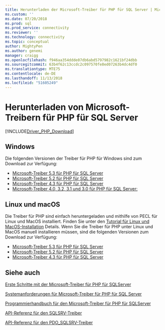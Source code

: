 ```yaml
---
title: Herunterladen der Microsoft-Treiber für PHP für SQL Server | Microsoft-Dokumentation
ms.custom: ''
ms.date: 07/20/2018
ms.prod: sql
ms.prod_service: connectivity
ms.reviewer: ''
ms.technology: connectivity
ms.topic: conceptual
author: MightyPen
ms.author: genemi
manager: craigg
ms.openlocfilehash: f946aa354ddde07db6abd5797982c1621bf24dbb
ms.sourcegitcommit: 63b4f62c13ccdc2c097570fe8ed07263b4dc4df0
ms.translationtype: MTE75
ms.contentlocale: de-DE
ms.lasthandoff: 11/13/2018
ms.locfileid: "51605249"
---
```

# <a name="download-the-microsoft-drivers-for-php-for-sql-server"></a>Herunterladen von Microsoft-Treibern für PHP für SQL Server

[!INCLUDE[Driver_PHP_Download](../../includes/driver_php_download.md)]

## <a name="windows"></a>Windows

Die folgenden Versionen der Treiber für PHP für Windows sind zum Download zur Verfügung:

- [Microsoft-Treiber 5.3 für PHP für SQL Server](https://www.microsoft.com/download/details.aspx?id=57163)
- [Microsoft-Treiber 5.2 für PHP für SQL Server](https://www.microsoft.com/download/details.aspx?id=56729)
- [Microsoft-Treiber 4.3 für PHP für SQL Server](https://www.microsoft.com/download/details.aspx?id=55642)
- [Microsoft-Treiber 4.0, 3.2, 3.1 und 3.0 für PHP für SQL Server:](https://www.microsoft.com/download/details.aspx?id=20098)

## <a name="linux-and-macos"></a>Linux und macOS

Die Treiber für PHP sind einfach heruntergeladen und mithilfe von PECL für Linux und MacOS installiert. Finden Sie unter den [Tutorial für Linux und MacOS-Installation](installation-tutorial-linux-mac.md) Details. Wenn Sie die Treiber für PHP unter Linux und MacOS manuell installieren müssen, sind die folgenden Versionen zum Download zur Verfügung:

- [Microsoft-Treiber 5.3 für PHP für SQL Server](https://github.com/Microsoft/msphpsql/releases/tag/v5.3.0)
- [Microsoft-Treiber 5.2 für PHP für SQL Server](https://github.com/Microsoft/msphpsql/releases/tag/v5.2.0)
- [Microsoft-Treiber 4.3 für PHP für SQL Server](https://github.com/Microsoft/msphpsql/releases/tag/v4.3.0)

## <a name="see-also"></a>Siehe auch

[Erste Schritte mit der Microsoft-Treiber für PHP für SQLServer](getting-started-with-the-php-sql-driver.md)

[Systemanforderungen für Microsoft-Treiber für PHP für SQL Server](system-requirements-for-the-php-sql-driver.md)

[Programmierhandbuch für den Microsoft-Treiber für PHP für SQLServer](programming-guide-for-php-sql-driver.md)

[API-Referenz für den SQLSRV-Treiber](sqlsrv-driver-api-reference.md)

[API-Referenz für den PDO_SQLSRV-Treiber](pdo-sqlsrv-driver-reference.md)

